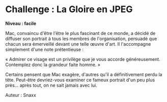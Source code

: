 # Challenge : La Gloire en JPEG

**Niveau : facile**

Mac, convaincu d'être l'être le plus fascinant de ce monde, a décidé de diffuser son portrait à tous les membres de l'organisation, persuadé que chacun sera émerveillé devant une telle œuvre d'art. Il l'accompagne simplement d'une note prétentieuse :

« Admirer ce visage est un privilège que je vous accorde généreusement. Contemplez donc la grandeur faite homme. »

Certains pensent que Mac exagère, d'autres qu'il a définitivement perdu la tête. Peut-être devriez-vous examiner ce fameux portrait d'un peu plus près… après tout, on ne sait jamais avec lui.

Auteur : Snaxx